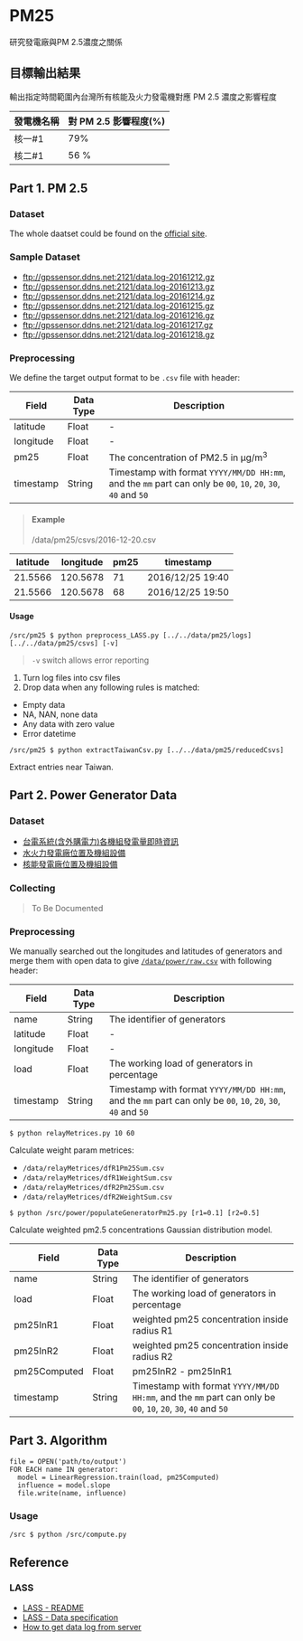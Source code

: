 # PM25

研究發電廠與PM 2.5濃度之關係

## 目標輸出結果

輸出指定時間範圍內台灣所有核能及火力發電機對應 PM 2.5 濃度之影響程度

| 發電機名稱 | 對 PM 2.5 影響程度(%) |
| --- | --- |
| 核一#1 | 79% |
| 核二#1 | 56 % |

## Part 1. PM 2.5

### Dataset

The whole daatset could be found on the [official site](ftp://gpssensor.ddns.net:2121/).

### Sample Dataset

- <ftp://gpssensor.ddns.net:2121/data.log-20161212.gz>
- <ftp://gpssensor.ddns.net:2121/data.log-20161213.gz>
- <ftp://gpssensor.ddns.net:2121/data.log-20161214.gz>
- <ftp://gpssensor.ddns.net:2121/data.log-20161215.gz>
- <ftp://gpssensor.ddns.net:2121/data.log-20161216.gz>
- <ftp://gpssensor.ddns.net:2121/data.log-20161217.gz>
- <ftp://gpssensor.ddns.net:2121/data.log-20161218.gz>

### Preprocessing

We define the target output format to be `.csv` file with header:

| Field  | Data Type | Description
| --- | --- | --- |
| latitude | Float | - |
| longitude | Float | - |
| pm25 | Float | The concentration of PM2.5 in μg/m<sup>3</sup> |
| timestamp | String | Timestamp with format `YYYY/MM/DD HH:mm`, and the `mm` part can only be `00`, `10`, `20`, `30`, `40` and `50` |

> #### Example
> /data/pm25/csvs/2016-12-20.csv
>
| latitude | longitude | pm25 | timestamp |
| --- | --- | --- | --- |
| 21.5566 | 120.5678 | 71 | 2016/12/25 19:40
| 21.5566 | 120.5678 | 68 | 2016/12/25 19:50

#### Usage

```
/src/pm25 $ python preprocess_LASS.py [../../data/pm25/logs] [../../data/pm25/csvs] [-v]
```

> `-v` switch allows error reporting

1. Turn log files into csv files
2. Drop data when any following rules is matched:
  - Empty data
  - NA, NAN, none data
  - Any data with zero value
  - Error datetime

```
/src/pm25 $ python extractTaiwanCsv.py [../../data/pm25/reducedCsvs]
```

Extract entries near Taiwan.

## Part 2. Power Generator Data

### Dataset

- [台電系統(含外購電力)各機組發電量即時資訊](https://sheethub.com/data.gov.tw/政府資料開放平臺資料集清單/uri/4080)
- [水火力發電廠位置及機組設備](http://data.gov.tw/node/8934)
- [核能發電廠位置及機組設備](http://data.gov.tw/node/10858)

### Collecting

> To Be Documented

### Preprocessing

We manually searched out the longitudes and latitudes of generators and merge them with open data to give [`/data/power/raw.csv`](https://github.com/gocreating/pm25/blob/master/data/power/raw.csv) with following header:

| Field  | Data Type | Description
| --- | --- | --- |
| name | String | The identifier of generators |
| latitude | Float | - |
| longitude | Float | - |
| load | Float | The working load of generators in percentage |
| timestamp | String | Timestamp with format `YYYY/MM/DD HH:mm`, and the `mm` part can only be `00`, `10`, `20`, `30`, `40` and `50` |

```
$ python relayMetrices.py 10 60
```

Calculate weight param metrices:

- `/data/relayMetrices/dfR1Pm25Sum.csv`
- `/data/relayMetrices/dfR1WeightSum.csv`
- `/data/relayMetrices/dfR2Pm25Sum.csv`
- `/data/relayMetrices/dfR2WeightSum.csv`

```
$ python /src/power/populateGeneratorPm25.py [r1=0.1] [r2=0.5]
```

Calculate weighted pm2.5 concentrations Gaussian distribution model.

| Field  | Data Type | Description
| --- | --- | --- |
| name | String | The identifier of generators |
| load | Float | The working load of generators in percentage |
| pm25InR1 | Float | weighted pm25 concentration inside radius R1
| pm25InR2 | Float | weighted pm25 concentration inside radius R2
| pm25Computed | Float | pm25InR2 - pm25InR1
| timestamp | String | Timestamp with format `YYYY/MM/DD HH:mm`, and the `mm` part can only be `00`, `10`, `20`, `30`, `40` and `50` |

## Part 3. Algorithm

```
file = OPEN('path/to/output')
FOR EACH name IN generator:
  model = LinearRegression.train(load, pm25Computed)
  influence = model.slope
  file.write(name, influence)
```

### Usage

```
/src $ python /src/compute.py
```

## Reference

### LASS

- [LASS - README](https://lass.hackpad.com/LASS-README-DtZ5T6DXLbu)
- [LASS - Data specification](https://lass.hackpad.com/LASS-Data-specification-1dYpwINtH8R)
- [How to get data log from server](https://lass.hackpad.com/How-to-get-data-log-from-server-Ztu9mpUsGL9)
